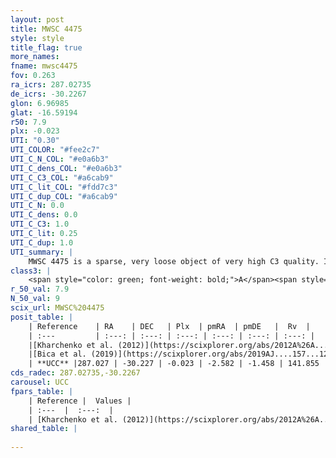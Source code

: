 ```yaml
---
layout: post
title: MWSC 4475
style: style
title_flag: true
more_names: 
fname: mwsc4475
fov: 0.263
ra_icrs: 287.02735
de_icrs: -30.2267
glon: 6.96985
glat: -16.59194
r50: 7.9
plx: -0.023
UTI: "0.30"
UTI_COLOR: "#fee2c7"
UTI_C_N_COL: "#e0a6b3"
UTI_C_dens_COL: "#e0a6b3"
UTI_C_C3_COL: "#a6cab9"
UTI_C_lit_COL: "#fdd7c3"
UTI_C_dup_COL: "#a6cab9"
UTI_C_N: 0.0
UTI_C_dens: 0.0
UTI_C_C3: 1.0
UTI_C_lit: 0.25
UTI_C_dup: 1.0
UTI_summary: |
    MWSC 4475 is a sparse, very loose object of very high C3 quality. It is poorly studied in the literature, with no articles listed in the last 6 years.<br><br><span style="color: #99180f; font-weight: bold;">Warning: </span>contains less than 25 stars with <i>P>0.5</i> estimated.
class3: |
    <span style="color: green; font-weight: bold;">A</span><span style="color: green; font-weight: bold;">A</span>
r_50_val: 7.9
N_50_val: 9
scix_url: MWSC%204475
posit_table: |
    | Reference    | RA    | DEC   | Plx  | pmRA  | pmDE   |  Rv  |
    | :---         | :---: | :---: | :---: | :---: | :---: | :---: |
    |[Kharchenko et al. (2012)](https://scixplorer.org/abs/2012A%26A...543A.156K) | 287.04 | -30.23 | -- | -1.52 | -3.29 | -- |
    |[Bica et al. (2019)](https://scixplorer.org/abs/2019AJ....157...12B) | 287.043 | -30.233 | -- | -- | -- | -- |
    | **UCC** |287.027 | -30.227 | -0.023 | -2.582 | -1.458 | 141.855 | 
cds_radec: 287.02735,-30.2267
carousel: UCC
fpars_table: |
    | Reference |  Values |
    | :---  |  :---:  |
    | [Kharchenko et al. (2012)](https://scixplorer.org/abs/2012A%26A...543A.156K) | `e_bv=0.458, distance=1681, log_age=8.785` |
shared_table: |
    
---
```


